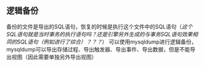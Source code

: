 ## 逻辑备份
备份的文件是导出的SQL语句，恢复的时候是执行这个文件中的SQL语句（*这个SQL语句就是当时事务的执行语句吗？还是引擎另外生成的与事务SQL语句效果相同的SQL语句（例如进行了综合）？？？*）
可以使用mysqldump进行逻辑备份，mysqldump可以导出存储过程、导出触发器、导出事件、导出数据，但是不能导出视图（因此需要单独另外导出视图）